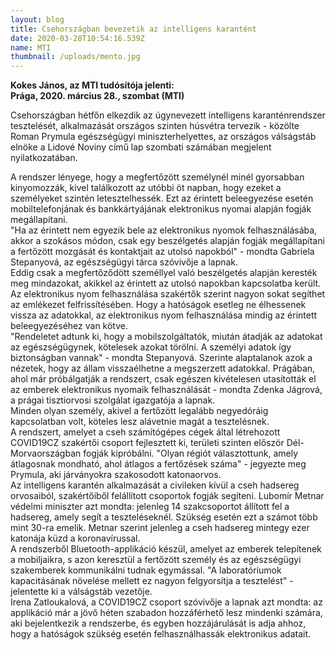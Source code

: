 ```yaml
---
layout: blog
title: Csehországban bevezetik az intelligens karantént
date: 2020-03-28T10:54:16.539Z
name: MTI
thumbnail: /uploads/mento.jpg
---
```

**Kokes János, az MTI tudósítója jelenti:**\
**Prága, 2020. március 28., szombat (MTI)** 

Csehországban hétfőn elkezdik az úgynevezett intelligens karanténrendszer tesztelését, alkalmazását országos szinten húsvétra tervezik - közölte Roman Prymula egészségügyi miniszterhelyettes, az országos válságstáb elnöke a Lidové Noviny című lap szombati számában megjelent nyilatkozatában.

A rendszer lényege, hogy a megfertőzött személynél minél gyorsabban kinyomozzák, kivel találkozott az utóbbi öt napban, hogy ezeket a személyeket szintén letesztelhessék. Ezt az érintett beleegyezése esetén mobiltelefonjának és bankkártyájának elektronikus nyomai alapján fogják megállapítani.\
"Ha az érintett nem egyezik bele az elektronikus nyomok felhasználásába, akkor a szokásos módon, csak egy beszélgetés alapján fogják megállapítani a fertőzött mozgását és kontaktjait az utolsó napokból" - mondta Gabriela Stepanyová, az egészségügyi tárca szóvivője a lapnak.\
Eddig csak a megfertőződött személlyel való beszélgetés alapján keresték meg mindazokat, akikkel az érintett az utolsó napokban kapcsolatba került.\
Az elektronikus nyom felhasználása szakértők szerint nagyon sokat segíthet az emlékezet felfrissítésében. Hogy a hatóságok esetleg ne élhessenek vissza az adatokkal, az elektronikus nyom felhasználása mindig az érintett beleegyezéséhez van kötve.\
"Rendeletet adtunk ki, hogy a mobilszolgáltatók, miután átadják az adatokat az egészségügynek, kötelesek azokat törölni. A személyi adatok így biztonságban vannak" - mondta Stepanyová. Szerinte alaptalanok azok a nézetek, hogy az állam visszaélhetne a megszerzett adatokkal. Prágában, ahol már próbálgatják a rendszert, csak egészen kivételesen utasították el az emberek elektronikus nyomaik felhasználását - mondta Zdenka Jágrová, a prágai tisztiorvosi szolgálat igazgatója a lapnak.\
Minden olyan személy, akivel a fertőzött legalább negyedóráig kapcsolatban volt, köteles lesz alávetnie magát a tesztelésnek.\
A rendszert, amelyet a cseh számítógépes cégek által létrehozott COVID19CZ szakértői csoport fejlesztett ki, területi szinten először Dél-Morvaországban fogják kipróbálni. "Olyan régiót választottunk, amely átlagosnak mondható, ahol átlagos a fertőzések száma" - jegyezte meg Prymula, aki járványokra szakosodott katonaorvos.\
Az intelligens karantén alkalmazását a civileken kívül a cseh hadsereg orvosaiból, szakértőiből felállított csoportok fogják segíteni. Lubomír Metnar védelmi miniszter azt mondta: jelenleg 14 szakcsoportot állított fel a hadsereg, amely segít a teszteléseknél. Szükség esetén ezt a számot több mint 30-ra emelik. Metnar szerint jelenleg a cseh hadsereg mintegy ezer katonája küzd a koronavírussal.\
A rendszerből Bluetooth-applikáció készül, amelyet az emberek telepítenek a mobiljaikra, s azon keresztül a fertőzött személy és az egészségügyi szakemberek kommunikálni tudnak egymással. "A laboratóriumok kapacitásának növelése mellett ez nagyon felgyorsítja a tesztelést" - jelentette ki a válságstáb vezetője.\
Irena Zatloukalová, a COVID19CZ csoport szóvivője a lapnak azt mondta: az applikáció már a jövő héten szabadon hozzáférhető lesz mindenki számára, aki bejelentkezik a rendszerbe, és egyben hozzájárulását is adja ahhoz, hogy a hatóságok szükség esetén felhasználhassák elektronikus adatait.